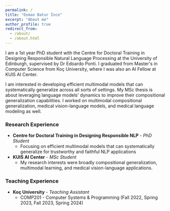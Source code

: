 ```yaml
---
permalink: /
title: "Osman Batur İnce"
excerpt: "About me"
author_profile: true
redirect_from: 
  - /about/
  - /about.html
---
```


I am a 1st year PhD student with the Centre for Doctoral Training in Designing Responsible Natural Language Processing at the University of Edinburgh, supervised by Dr Edoardo Ponti. I graduated from Master's in Computer Science from Koç University, where I was also an AI Fellow at KUIS AI Center.

I am interested in developing efficient multimodal models that can systematically generalize across all sorts of settings. My MSc thesis is about leveraging language models' dynamics to improve their compositional generalization capabilities. I worked on multimodal compositional generalization, medical vision-language models, and medical language modeling as well.

### Research Experience
- **Centre for Doctoral Training in Designing Responsible NLP** - *PhD Student*
    - Focusing on efficient multimodal models that can systematically generalize for trustworthy and faithful NLP applications
- **KUIS AI Center** - *MSc Student*
    - My research interests were broadly compositional generalization, multimodal learning, and medical vision-language applications.

### Teaching Experience
- **Koç University** - *Teaching Assistant* 
    - COMP201 - Computer Systems & Programming (Fall 2022, Spring 2023, Fall 2023, Spring 2024)